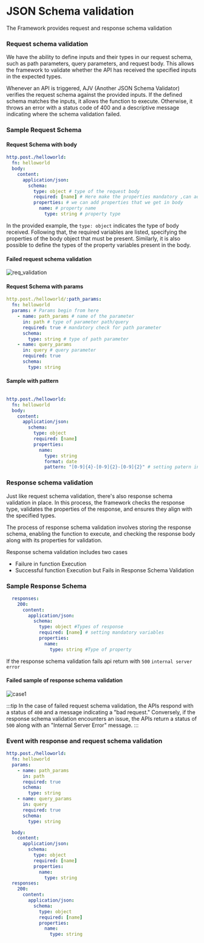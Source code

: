 # JSON Schema validation

The Framework provides request and response schema validation 

### Request schema validation

We have the ability to define inputs and their types in our request schema, such as path parameters, query parameters, and request body. This allows the framework to validate whether the API has received the specified inputs in the expected types.

Whenever an API is triggered, AJV (Another JSON Schema Validator) verifies the request schema against the provided inputs. If the defined schema matches the inputs, it allows the function to execute. Otherwise, it throws an error with a status code of 400 and a descriptive message indicating where the schema validation failed.

### Sample Request Schema

#### Request Schema with body

```yaml
http.post./helloworld:
  fn: helloworld
  body:
    content:
      application/json:
        schema:
          type: object # type of the request body
          required: [name] # Here make the properties mandatory ,can add multiple variable names
          properties: # we can add properties that we get in body
            name: # property name
              type: string # property type
```

In the provided example, the `type: object` indicates the type of body received. Following that, the required variables are listed, specifying the properties of the body object that must be present. Similarly, it is also possible to define the types of the property variables present in the body.

#### Failed request schema validation

![req_validation](https://res.cloudinary.com/dzdcjchdc/image/upload/v1704546298/Screenshot_from_2024-01-06_18-31-32_tref8f.png)

#### Request Schema with params

```yaml
http.post./helloworld/:path_params:
  fn: helloworld
  params: # Params begin from here
    - name: path_params # name of the parameter
      in: path # type of parameter path/query
      required: true # mandatory check for path parameter
      schema:
        type: string # type of path parameter
    - name: query_params 
      in: query # query parameter
      required: true
      schema:
        type: string
```


#### Sample with pattern

```yaml

http.post./helloworld:
  fn: helloworld
  body:
    content:
      application/json:
        schema:
          type: object
          required: [name]
          properties:
            name:
              type: string
              format: date
              pattern: "[0-9]{4}-[0-9]{2}-[0-9]{2}" # setting patern in schema
```

### Response schema validation

Just like request schema validation, there's also response schema validation in place. In this process, the framework checks the response type, validates the properties of the response, and ensures they align with the specified types.

The process of response schema validation involves storing the response schema, enabling the function to execute, and checking the response body along with its properties for validation.

Response schema validation includes two cases

- Failure in function Execution
- Successful function Execution but Fails in Response Schema Validation


### Sample Response Schema

```yaml
  responses:
    200:
      content:
        application/json:
          schema:
            type: object #Types of response
            required: [name] # setting mandatory variables
            properties:
              name:
                type: string #Type of property

```
If the response schema validation fails api return with `500` `internal server error`


#### Failed sample of response schema validation

![case1](https://res.cloudinary.com/dzdcjchdc/image/upload/v1704548714/Screenshot_from_2024-01-06_19-14-52_uwwbek.png)


:::tip In the case of failed request schema validation, the APIs respond with a status of `400` and a message indicating a "bad request." Conversely, if the response schema validation encounters an issue, the APIs return a status of `500` along with an "Internal Server Error" message.
:::

### Event with response and request schema validation

```yaml
http.post./helloworld:
  fn: helloworld
  params:
    - name: path_params
      in: path
      required: true
      schema:
        type: string
    - name: query_params
      in: query
      required: true
      schema:
        type: string

  body:
    content:
      application/json:
        schema:
          type: object
          required: [name]
          properties:
            name:
              type: string
  responses:
    200:
      content:
        application/json:
          schema:
            type: object
            required: [name]
            properties:
              name:
                type: string
```